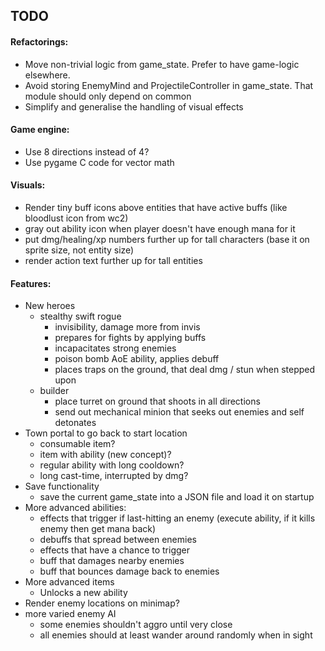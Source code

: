 ## TODO

#### Refactorings:
* Move non-trivial logic from game_state. Prefer to have game-logic elsewhere.
* Avoid storing EnemyMind and ProjectileController in game_state. That module should only depend on common
* Simplify and generalise the handling of visual effects

#### Game engine:
* Use 8 directions instead of 4?
* Use pygame C code for vector math

#### Visuals:
* Render tiny buff icons above entities that have active buffs (like bloodlust icon from wc2)
* gray out ability icon when player doesn't have enough mana for it
* put dmg/healing/xp numbers further up for tall characters (base it on sprite size, not entity size)
* render action text further up for tall entities

#### Features:
* New heroes
    * stealthy swift rogue
        * invisibility, damage more from invis
        * prepares for fights by applying buffs
        * incapacitates strong enemies
        * poison bomb AoE ability, applies debuff
        * places traps on the ground, that deal dmg / stun when stepped upon
    * builder
        * place turret on ground that shoots in all directions
        * send out mechanical minion that seeks out enemies and self detonates
* Town portal to go back to start location 
    * consumable item?
    * item with ability (new concept)?
    * regular ability with long cooldown?
    * long cast-time, interrupted by dmg?
* Save functionality
    * save the current game_state into a JSON file and load it on startup
* More advanced abilities:
    * effects that trigger if last-hitting an enemy (execute ability, if it kills enemy then get mana back)
    * debuffs that spread between enemies
    * effects that have a chance to trigger
    * buff that damages nearby enemies
    * buff that bounces damage back to enemies
* More advanced items
    * Unlocks a new ability
* Render enemy locations on minimap?
* more varied enemy AI
    * some enemies shouldn't aggro until very close
    * all enemies should at least wander around randomly when in sight